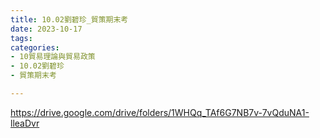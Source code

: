 ```yaml
---
title: 10.02劉碧珍_貿策期末考
date: 2023-10-17
tags: 
categories:
- 10貿易理論與貿易政策
- 10.02劉碧珍
- 貿策期末考

---
```

https://drive.google.com/drive/folders/1WHQq_TAf6G7NB7v-7vQduNA1-lleaDvr
